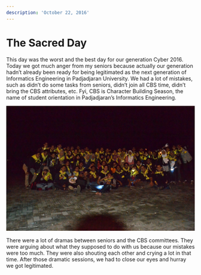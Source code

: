 ```yaml
---
description: 'October 22, 2016'
---
```


# The Sacred Day

This day was the worst and the best day for our generation Cyber 2016. Today we got much anger from my seniors because actually our generation hadn’t already been ready for being legitimated as the next generation of Informatics Engineering in Padjadjaran University. We had a lot of mistakes, such as didn’t do some tasks from seniors, didn’t join all CBS time, didn’t bring the CBS attributes, etc. Fyi, CBS is Character Building Season, the name of student orientation in Padjadjaran’s Informatics Engineering.

![](../../.gitbook/assets/20161223_161227_0095.jpg)

There were a lot of dramas between seniors and the CBS committees. They were arguing about what they supposed to do with us because our mistakes were too much. They were also shouting each other and crying a lot in that time. After those dramatic sessions, we had to close our eyes and hurray we got legitimated.

